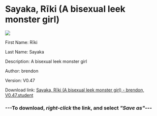 # Sayaka, Rīki (A bisexual leek monster girl)

<img src = "https://raw.githubusercontent.com/Arbiter1223/Daigaku-Gurashi-Custom-Students/master/Students/Files/Sayaka%2C%20Rīki%20(A%20bisexual%20leek%20monster%20girl).png">

First Name: Rīki

Last Name: Sayaka

Description: A bisexual leek monster girl

Author: brendon

Version: V0.47

Download link: <a href="https://raw.githubusercontent.com/Arbiter1223/Daigaku-Gurashi-Custom-Students/master/Students/Files/Sayaka%2C%20Rīki%20(A%20bisexual%20leek%20monster%20girl)%20-%20brendon%2C%20V0.47.student">Sayaka, Rīki (A bisexual leek monster girl) - brendon, V0.47.student</a>

### ---**To download, _right-click_ the link, and select _"Save as"_**---
